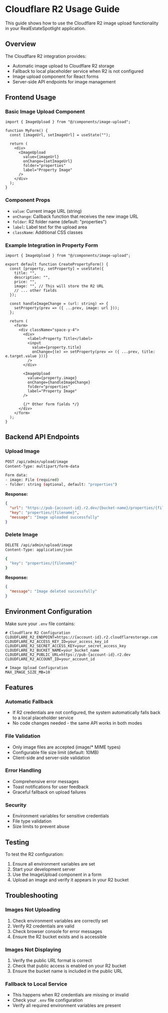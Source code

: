 # Cloudflare R2 Usage Guide

This guide shows how to use the Cloudflare R2 image upload functionality in your RealEstateSpotlight application.

## Overview

The Cloudflare R2 integration provides:
- Automatic image upload to Cloudflare R2 storage
- Fallback to local placeholder service when R2 is not configured
- Image upload component for React forms
- Server-side API endpoints for image management

## Frontend Usage

### Basic Image Upload Component

```tsx
import { ImageUpload } from "@/components/image-upload";

function MyForm() {
  const [imageUrl, setImageUrl] = useState("");

  return (
    <div>
      <ImageUpload
        value={imageUrl}
        onChange={setImageUrl}
        folder="properties"
        label="Property Image"
      />
    </div>
  );
}
```

### Component Props

- `value`: Current image URL (string)
- `onChange`: Callback function that receives the new image URL
- `folder`: R2 folder name (default: "properties")
- `label`: Label text for the upload area
- `className`: Additional CSS classes

### Example Integration in Property Form

```tsx
import { ImageUpload } from "@/components/image-upload";

export default function CreatePropertyForm() {
  const [property, setProperty] = useState({
    title: "",
    description: "",
    price: "",
    image: "", // This will store the R2 URL
    // ... other fields
  });

  const handleImageChange = (url: string) => {
    setProperty(prev => ({ ...prev, image: url }));
  };

  return (
    <form>
      <div className="space-y-4">
        <div>
          <label>Property Title</label>
          <input 
            value={property.title}
            onChange={(e) => setProperty(prev => ({ ...prev, title: e.target.value }))}
          />
        </div>

        <ImageUpload
          value={property.image}
          onChange={handleImageChange}
          folder="properties"
          label="Property Image"
        />

        {/* Other form fields */}
      </div>
    </form>
  );
}
```

## Backend API Endpoints

### Upload Image

```bash
POST /api/admin/upload/image
Content-Type: multipart/form-data

Form data:
- image: File (required)
- folder: string (optional, default: "properties")
```

**Response:**
```json
{
  "url": "https://pub-{account-id}.r2.dev/{bucket-name}/properties/{filename}",
  "key": "properties/{filename}",
  "message": "Image uploaded successfully"
}
```

### Delete Image

```bash
DELETE /api/admin/upload/image
Content-Type: application/json

{
  "key": "properties/{filename}"
}
```

**Response:**
```json
{
  "message": "Image deleted successfully"
}
```

## Environment Configuration

Make sure your `.env` file contains:

```env
# Cloudflare R2 Configuration
CLOUDFLARE_R2_ENDPOINT=https://{account-id}.r2.cloudflarestorage.com
CLOUDFLARE_R2_ACCESS_KEY_ID=your_access_key_id
CLOUDFLARE_R2_SECRET_ACCESS_KEY=your_secret_access_key
CLOUDFLARE_R2_BUCKET_NAME=your_bucket_name
CLOUDFLARE_R2_PUBLIC_URL=https://pub-{account-id}.r2.dev
CLOUDFLARE_R2_ACCOUNT_ID=your_account_id

# Image Upload Configuration
MAX_IMAGE_SIZE_MB=10
```

## Features

### Automatic Fallback
- If R2 credentials are not configured, the system automatically falls back to a local placeholder service
- No code changes needed - the same API works in both modes

### File Validation
- Only image files are accepted (image/* MIME types)
- Configurable file size limit (default: 10MB)
- Client-side and server-side validation

### Error Handling
- Comprehensive error messages
- Toast notifications for user feedback
- Graceful fallback on upload failures

### Security
- Environment variables for sensitive credentials
- File type validation
- Size limits to prevent abuse

## Testing

To test the R2 configuration:

1. Ensure all environment variables are set
2. Start your development server
3. Use the ImageUpload component in a form
4. Upload an image and verify it appears in your R2 bucket

## Troubleshooting

### Images Not Uploading
1. Check environment variables are correctly set
2. Verify R2 credentials are valid
3. Check browser console for error messages
4. Ensure the R2 bucket exists and is accessible

### Images Not Displaying
1. Verify the public URL format is correct
2. Check that public access is enabled on your R2 bucket
3. Ensure the bucket name is included in the public URL

### Fallback to Local Service
- This happens when R2 credentials are missing or invalid
- Check your `.env` file configuration
- Verify all required environment variables are present
